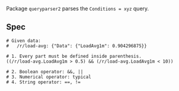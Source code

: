 Package `queryparser2` parses the `Conditions = xyz` query.

## Spec
```
# Given data:
#   /r/load-avg: {"Data": {"LoadAvg1m": 0.904296875}}

# 1. Every part must be defined inside parenthesis.
((/r/load-avg.LoadAvg1m > 0.5) && (/r/load-avg.LoadAvg1m < 10))

# 2. Boolean operator: &&, ||
# 3. Numerical operator: typical
# 4. String operator: ==, !=
```
